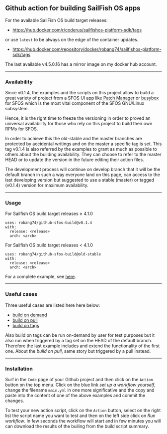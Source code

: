 ## Github action for building SailFish OS apps

For the available SailFish OS build target releases:

* https://hub.docker.com/r/coderus/sailfishos-platform-sdk/tags

or use `latest` to be always on the edge of the container updates.

* https://hub.docker.com/repository/docker/robang74/sailfishos-platform-sdk/tags

The last available v4.5.0.16 has a mirror image on my docker hub account. 

---

### Availability

Since v0.1.4, the examples and the scripts on this project allow to build a
great variety of project from a SFOS UI app like [Patch Manager](https://github.com/robang74/patchmanager)
or [busybox](https://github.com/robang74/sailfish-os-busybox) for SFOS which
is the most vital component of the SFOS GNU/Linux subsystem.

Hence, it is the right time to freeze the versioning in order to proved an
universal availability for those who rely on this project to build their own
RPMs for SFOS.

In order to achieve this the old-stable and the master branches are protected
by accidental writings and on the master a specific tag is set. This tag v0.1.4
is also referred by the examples to grant as much as possible to others about
the building availability. They can choose to refer to the master HEAD or to
update the version in the future editing their action files.

The development process will continue on develop branch that it will be the
default branch in such a way everyone land on this page, can access to the last
developing version but suggested to use a stable (master) or tagged (v0.1.4)
version for maximum availability.

---

### Usage

For Sailfish OS build target releases ≥ 4.1.0

```
uses: robang74/github-sfos-build@v0.1.4
with:
  release: <release>
  arch: <arch>
```

For Sailfish OS build target releases < 4.1.0 

```
uses: robang74/github-sfos-build@old-stable
with:
  release: <release>
  arch: <arch>
```

For a complete example, see [here](https://github.com/storeman-developers/harbour-storeman/tree/devel/.github/workflows).

---

### Useful cases

Three useful cases are listed here here below:

* [build on demand](examples/build-on-demand.yml)
* [build on pull](examples/build-on-pull.yml)
* [build on tags](examples/build-on-tags.yml)

Also build on tags can be run on-demand by user for test purposes but it also run when triggered by a tag set on the HEAD of the default branch. Therefore the last example includes and extend the functionality of the first one. About the *build on pull*, same story but triggered by a pull instead.

---

### Installation

Surf in the `Code` page of your Github project and then click on the `Action` button on the top menu. Click on the blue link *set up a workflow yourself*, change the filename `main.yml` in one more significative and the copy and paste into the content of one of the above examples and commit the changes.

To test your new action script, click on the `Action` button, select on the right list the script name you want to test and then on the left side click on *Run workflow*. In few seconds the workflow will start and in few minutes you will can download the results of the builing from the build script summary. 
